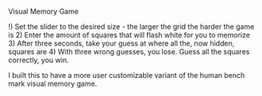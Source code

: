 Visual Memory Game

!) Set the slider to the desired size - the larger the grid the harder the game is
2) Enter the amount of squares that will flash white for you to memorize
3) After three seconds, take your guess at where all the, now hidden, squares are
4) With three wrong guesses, you lose. Guess all the squares correctly, you win.

I built this to have a more user customizable variant of the human bench mark visual memory game.
